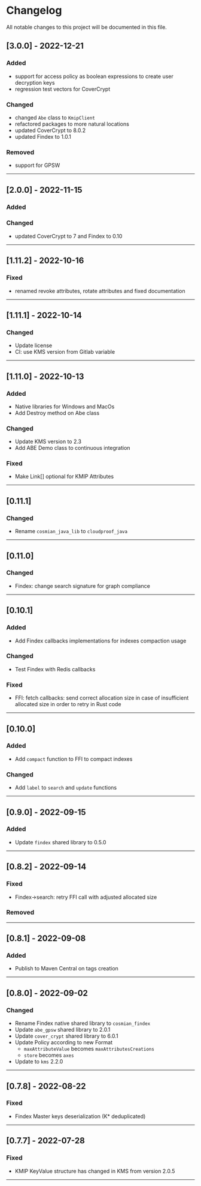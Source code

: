 # Changelog

All notable changes to this project will be documented in this file.

## [3.0.0] - 2022-12-21

### Added

- support for access policy as boolean expressions to create user decryption keys
- regression test vectors for CoverCrypt

### Changed

- changed `Abe` class to `KmipClient`
- refactored packages to more natural locations
- updated CoverCrypt to 8.0.2
- updated Findex to 1.0.1

### Removed

- support for GPSW

---

## [2.0.0] - 2022-11-15

### Added

### Changed

- updated CoverCrypt to 7 and Findex to 0.10

---

## [1.11.2] - 2022-10-16

### Fixed

- renamed revoke attributes, rotate attributes and fixed documentation

---

## [1.11.1] - 2022-10-14

### Changed

- Update license
- CI: use KMS version from Gitlab variable

---

## [1.11.0] - 2022-10-13

### Added

- Native libraries for Windows and MacOs
- Add Destroy method on Abe class

### Changed

- Update KMS version to 2.3
- Add ABE Demo class to continuous integration

### Fixed

- Make Link[] optional for KMIP Attributes

---

## [0.11.1]

### Changed

- Rename `cosmian_java_lib` to `cloudproof_java`

---

## [0.11.0]

### Changed

- Findex: change search signature for graph compliance

---

## [0.10.1]

### Added

- Add Findex callbacks implementations for indexes compaction usage

### Changed

- Test Findex with Redis callbacks

### Fixed

- FFI: fetch callbacks: send correct allocation size in case of insufficient allocated size in order to retry in Rust code

---

## [0.10.0]

### Added

- Add `compact` function to FFI to compact indexes

### Changed

- Add `label` to `search` and `update` functions

---

## [0.9.0] - 2022-09-15

### Added

- Update `findex` shared library to 0.5.0

---

## [0.8.2] - 2022-09-14

### Fixed

- Findex->search: retry FFI call with adjusted allocated size

### Removed

---

## [0.8.1] - 2022-09-08

### Added

- Publish to Maven Central on tags creation

---

## [0.8.0] - 2022-09-02

### Changed

- Rename Findex native shared library to `cosmian_findex`
- Update `abe_gpsw` shared library to 2.0.1
- Update `cover_crypt` shared library to 6.0.1
- Update Policy according to new Format
  - `maxAttributeValue` becomes `maxAttributesCreations`
  - `store` becomes `axes`
- Update to `kms` 2.2.0

---

## [0.7.8] - 2022-08-22

### Fixed

- Findex Master keys deserialization (K\* deduplicated)

---

## [0.7.7] - 2022-07-28

### Fixed

- KMIP KeyValue structure has changed in KMS from version 2.0.5

---
